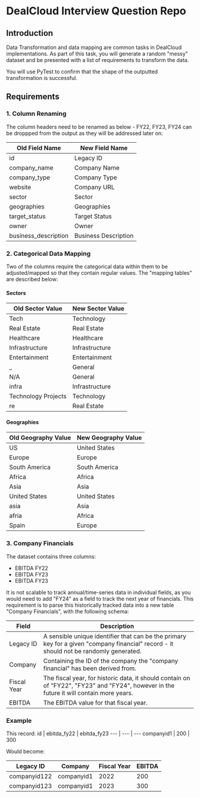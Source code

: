 # DealCloud Interview Question Repo

## Introduction
Data Transformation and data mapping are common tasks in DealCloud implementations. As part of this task, you will generate a random "messy" dataset and be presented with a list of requirements to transform the data.

You will use PyTest to confirm that the shape of the outputted transformation is successful.

## Requirements
### 1. Column Renaming
The column headers need to be renamed as below - FY22, FY23, FY24 can be droppped from the output as they will be addressed later on:

Old Field Name | New Field Name
--- | ---
id | Legacy ID
company_name | Company Name
company_type | Company Type
website | Company URL
sector | Sector
geographies | Geographies
target_status | Target Status
owner | Owner
business_description | Business Description

### 2. Categorical Data Mapping
Two of the columns require the categorical data within them to be adjusted/mapped so that they contain regular values. The "mapping tables" are described below:

#### Sectors
Old Sector Value | New Sector Value
--- | ---
Tech | Technology
Real Estate | Real Estate
Healthcare | Healthcare
Infrastructure | Infrastructure
Entertainment | Entertainment
_ | General
N/A | General
infra | Infrastructure
Technology Projects | Technology
re | Real Estate

#### Geographies
Old Geography Value | New Geography Value
--- | --- 
US | United States
Europe | Europe
South America | South America
Africa | Africa
Asia | Asia
United States | United States
asia | Asia
afria | Africa
Spain | Europe

### 3. Company Financials
The dataset contains three columns: 
- EBITDA FY22
- EBITDA FY23
- EBITDA FY23

It is not scalable to track annual/time-series data in individual fields, as you would need to add "FY24" as a field to track the next year of financials. This requirement is to parse this historically tracked data into a new table "Company Financials", with the following schema:

Field | Description
--- | ---
Legacy ID | A sensible unique identifier that can be the primary key for a given "company financial" record - it should not be randomly generated.
Company | Containing the ID of the company the "company financial" has been derived from.
Fiscal Year | The fiscal year, for historic data, it should contain on of "FY22", "FY23" and "FY24", however in the future it will contain more years.
EBITDA | The EBITDA value for that fiscal year.

### Example

This record:
id | ebitda_fy22 | ebitda_fy23
--- | --- | ---
companyid1 | 200 | 300

Would become:

Legacy ID | Company | Fiscal Year | EBITDA
--- | --- | --- | ---
companyid122 | companyid1 | 2022 | 200
companyid123 | companyid1 | 2023 | 300